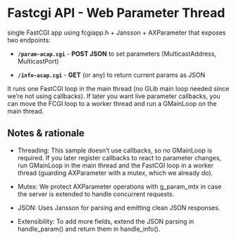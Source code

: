 # Fastcgi API - Web Parameter Thread

single FastCGI app using fcgiapp.h + Jansson + AXParameter that exposes two endpoints:

- **`/param-acap.cgi`** - **POST JSON** to set parameters (MulticastAddress, MulticastPort)

- **`/info-acap.cgi`** - **GET** (or any) to return current params as JSON

It runs one FastCGI loop in the main thread (no GLib main loop needed since we’re not using callbacks). If later you want live parameter callbacks, you can move the FCGI loop to a worker thread and run a GMainLoop on the main thread.

## Notes & rationale

- Threading: This sample doesn’t use callbacks, so no GMainLoop is required. If you later register callbacks to react to parameter changes, run GMainLoop in the main thread and the FastCGI loop in a worker thread (guarding AXParameter with a mutex, which we already do).

- Mutex: We protect AXParameter operations with g_param_mtx in case the server is extended to handle concurrent requests.

- JSON: Uses Jansson for parsing and emitting clean JSON responses.

- Extensibility: To add more fields, extend the JSON parsing in handle_param() and return them in handle_info().

